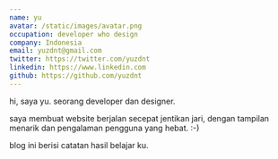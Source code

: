 ```yaml
---
name: yu
avatar: /static/images/avatar.png
occupation: developer who design
company: Indonesia
email: yuzdnt@gmail.com
twitter: https://twitter.com/yuzdnt
linkedin: https://www.linkedin.com
github: https://github.com/yuzdnt
---
```


hi, saya yu.
seorang developer dan designer.

saya membuat website berjalan secepat jentikan jari, dengan tampilan menarik dan pengalaman pengguna yang hebat. :-)

blog ini berisi catatan hasil belajar ku.
